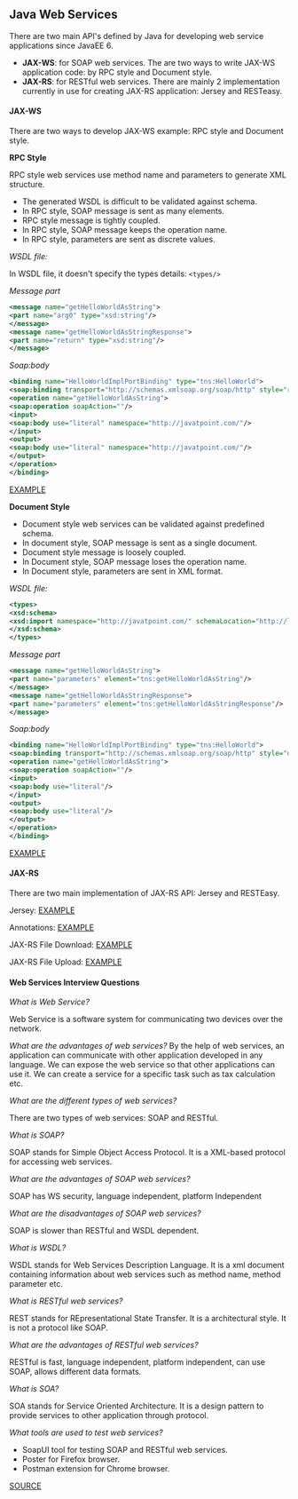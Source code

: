 ## Java Web Services
There are two main API's defined by Java for developing web service applications since JavaEE 6.
- **JAX-WS**: for SOAP web services. The are two ways to write JAX-WS application code: by RPC style and Document style.
- **JAX-RS**: for RESTful web services. There are mainly 2 implementation currently in use for creating JAX-RS application: Jersey and RESTeasy.

#### JAX-WS
There are two ways to develop JAX-WS example: RPC style and Document style.

**RPC Style**

RPC style web services use method name and parameters to generate XML structure.
- The generated WSDL is difficult to be validated against schema.
- In RPC style, SOAP message is sent as many elements.
- RPC style message is tightly coupled.
- In RPC style, SOAP message keeps the operation name.
- In RPC style, parameters are sent as discrete values.

*WSDL file:*

In WSDL file, it doesn't specify the types details: `<types/>`

*Message part*
```xml
<message name="getHelloWorldAsString">  
<part name="arg0" type="xsd:string"/>  
</message>  
<message name="getHelloWorldAsStringResponse">  
<part name="return" type="xsd:string"/>  
</message>  
```
*Soap:body*
```xml
<binding name="HelloWorldImplPortBinding" type="tns:HelloWorld">  
<soap:binding transport="http://schemas.xmlsoap.org/soap/http" style="rpc"/>  
<operation name="getHelloWorldAsString">  
<soap:operation soapAction=""/>  
<input>  
<soap:body use="literal" namespace="http://javatpoint.com/"/>  
</input>  
<output>  
<soap:body use="literal" namespace="http://javatpoint.com/"/>  
</output>  
</operation>  
</binding>  
```
[EXAMPLE](http://www.javatpoint.com/jax-ws-example-rpc-style)

**Document Style**

- Document style web services can be validated against predefined schema.
- In document style, SOAP message is sent as a single document.
- Document style message is loosely coupled.
- In Document style, SOAP message loses the operation name.
- In Document style, parameters are sent in XML format.

*WSDL file:*
```xml
<types>  
<xsd:schema>  
<xsd:import namespace="http://javatpoint.com/" schemaLocation="http://localhost:7779/ws/hello?xsd=1"/>  
</xsd:schema>  
</types>  
```
*Message part*
```xml
<message name="getHelloWorldAsString">  
<part name="parameters" element="tns:getHelloWorldAsString"/>  
</message>  
<message name="getHelloWorldAsStringResponse">  
<part name="parameters" element="tns:getHelloWorldAsStringResponse"/>  
</message>  
```
*Soap:body*
```xml
<binding name="HelloWorldImplPortBinding" type="tns:HelloWorld">  
<soap:binding transport="http://schemas.xmlsoap.org/soap/http" style="document"/>  
<operation name="getHelloWorldAsString">  
<soap:operation soapAction=""/>  
<input>  
<soap:body use="literal"/>  
</input>  
<output>  
<soap:body use="literal"/>  
</output>  
</operation>  
</binding>  
```
[EXAMPLE](http://www.javatpoint.com/jax-ws-example-document-style)

#### JAX-RS
There are two main implementation of JAX-RS API: Jersey and RESTEasy.

Jersey: [EXAMPLE](http://www.javatpoint.com/jax-rs-example-jersey)

Annotations: [EXAMPLE](http://www.javatpoint.com/jax-rs-annotations-example)

JAX-RS File Download: [EXAMPLE](http://www.javatpoint.com/jax-rs-file-download-example)

JAX-RS File Upload: [EXAMPLE](http://http://www.javatpoint.com/jax-rs-file-upload-example)

#### Web Services Interview Questions
*What is Web Service?*

Web Service is a software system for communicating two devices over the network.

*What are the advantages of web services?*
By the help of web services, an application can communicate with other application developed in any language. We can expose the web service so that other applications can use it. We can create a service for a specific task such as tax calculation etc.

*What are the different types of web services?*

There are two types of web services: SOAP and RESTful.

*What is SOAP?*

SOAP stands for Simple Object Access Protocol. It is a XML-based protocol for accessing web services.

*What are the advantages of SOAP web services?*

SOAP has WS security, language independent, platform Independent

*What are the disadvantages of SOAP web services?*

SOAP is slower than RESTful and WSDL dependent.

*What is WSDL?*

WSDL stands for Web Services Description Language. It is a xml document containing information about web services such as method name, method parameter etc. 

*What is RESTful web services?*

REST stands for REpresentational State Transfer. It is a architectural style. It is not a protocol like SOAP.

*What are the advantages of RESTful web services?*

RESTful is fast, language independent, platform independent, can use SOAP, allows different data formats.

*What is SOA?*

SOA stands for Service Oriented Architecture. It is a design pattern to provide services to other application through protocol. 

*What tools are used to test web services?*

- SoapUI tool for testing SOAP and RESTful web services.
- Poster for Firefox browser.
- Postman extension for Chrome browser.

[SOURCE](http://www.javatpoint.com/web-services-interview-questions)
